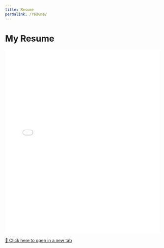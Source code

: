 ```yaml
---
title: Resume
permalink: /resume/
---
```


<link href="https://fonts.googleapis.com/css2?family=Inter:wght@400;600;700&display=swap" rel="stylesheet">
<link rel="stylesheet" href="/Assets/css/custom.css">

# My Resume

<embed src="../Assets/carmens-launchcode-resume.pdf" type="application/pdf" width="100%" height="600px" />

[📄 Click here to open in a new tab](../Assets/carmens-launchcode-resume.pdf)
